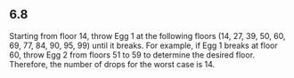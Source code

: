 ## 6.8

Starting from floor 14, throw Egg 1 at the following floors (14, 27, 39, 50, 60, 69, 77, 84, 90, 95, 99) until it breaks. For example, if Egg 1 breaks at floor 60, throw Egg 2 from floors 51 to 59 to determine the desired floor. Therefore, the number of drops for the worst case is 14.